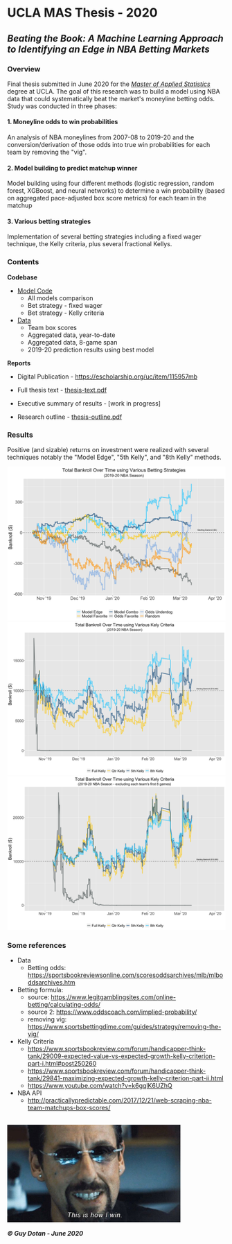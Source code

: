 # UCLA MAS Thesis - 2020
## _Beating the Book: A Machine Learning Approach to Identifying an Edge in NBA Betting Markets_

### Overview
Final thesis submitted in June 2020 for the *[Master of Applied Statistics](https://master.stat.ucla.edu/)* degree at UCLA. The goal of this research was to build a model using NBA data that could systematically beat the market's moneyline betting odds. Study was conducted in three phases:

#### 1. Moneyline odds to win probabilities
An analysis of NBA moneylines from 2007-08 to 2019-20 and the conversion/derivation of those odds into true win probabilities for each team by removing the "vig".

#### 2. Model building to predict matchup winner
Model building using four different methods (logistic regression, random forest, XGBoost, and neural networks) to determine a win probability (based on aggregated pace-adjusted box score metrics) for each team in the matchup

#### 3. Various betting strategies 
Implementation of several betting strategies including a fixed wager technique, the Kelly criteria, plus several fractional Kellys.  


### Contents

**Codebase** 

* [Model Code](https://github.com/guy-dotan/uclathesis/tree/master/code)
	* All models comparison
	* Bet strategy - fixed wager
	* Bet strategy - Kelly criteria
* [Data](https://github.com/guy-dotan/uclathesis/tree/master/data)
	* Team box scores
	* Aggregated data, year-to-date
	* Aggregated data, 8-game span
	* 2019-20 prediction results using best model

**Reports**

* Digital Publication - https://escholarship.org/uc/item/115957mb

* Full thesis text -  [thesis-text.pdf](https://github.com/guy-dotan/uclathesis/blob/master/thesis-text.pdf)

* Executive summary of results -  \[work in progress\]
 
* Research outline - [thesis-outline.pdf](https://github.com/guy-dotan/uclathesis/blob/master/thesis-outline.pdf)

### Results
Positive (and sizable) returns on investment were realized with several techniques notably the "Model Edge", "5th Kelly", and "8th Kelly" methods.

<p align = "center">
<kbd>
<img src="images/bet-perf-fixed-final.png" alt = "bet results fixed" width = "600" />
</kbd>

<kbd>
<img src="images/bet-perf-kc-final.png" alt = "bet results kelly" width = "600" />
</kbd>

<kbd>
<img src="images/bet-perf-kc-final2.png" alt = "bet results kelly 2" width = "600" />
</kbd>

</p>

### Some references
* Data
	* Betting odds: https://sportsbookreviewsonline.com/scoresoddsarchives/mlb/mlboddsarchives.htm
* Betting formula:
	* source: https://www.legitgamblingsites.com/online-betting/calculating-odds/
	* source 2: https://www.oddscoach.com/implied-probability/
	* removing vig: https://www.sportsbettingdime.com/guides/strategy/removing-the-vig/ 
* Kelly Criteria
	* https://www.sportsbookreview.com/forum/handicapper-think-tank/29009-expected-value-vs-expected-growth-kelly-criterion-part-i.html#post250260
	* https://www.sportsbookreview.com/forum/handicapper-think-tank/29841-maximizing-expected-growth-kelly-criterion-part-ii.html
	* https://www.youtube.com/watch?v=k6gqlK6UZhQ
* NBA API
	* http://practicallypredictable.com/2017/12/21/web-scraping-nba-team-matchups-box-scores/

<br/>

<img src="images/uncut.jpg" alt = "uncut gems" width = "400" />

___&copy; Guy Dotan - June 2020___
